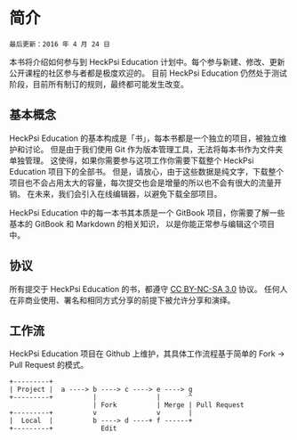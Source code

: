 # 简介
`最后更新：2016 年 4 月 24 日`

本书将介绍如何参与到 HeckPsi Education 计划中。每个参与新建、修改、更新公开课程的社区参与者都是极度欢迎的。
目前 HeckPsi Education 仍然处于测试阶段，目前所有制订的规则，最终都可能发生改变。

## 基本概念
HeckPsi Education 的基本构成是「书」，每本书都是一个独立的项目，被独立维护和讨论。
但是由于我们使用 Git 作为版本管理工具，无法将每本书作为文件夹单独管理。
这使得，如果你需要参与这项工作你需要下载整个 HeckPsi Education 项目下的全部书。
但是，请放心，由于这些数据是纯文字，下载整个项目也不会占用太大的容量，每次提交也会是增量的所以也不会有很大的流量开销。
在未来，我们会引入在线编辑器，以避免下载全部项目。

HeckPsi Education 中的每一本书其本质是一个 GitBook 项目，你需要了解一些基本的 GitBook 和 Markdown 的相关知识，
以是你能正常参与编辑这个项目中。

## 协议
所有提交于 HeckPsi Education 的书，都遵守 [CC BY-NC-SA 3.0](https://creativecommons.org/licenses/by-nc-sa/3.0/) 协议。
任何人在非商业使用、署名和相同方式分享的前提下被允许分享和演绎。

## 工作流
HeckPsi Education 项目在 Github 上维护，其具体工作流程基于简单的 Fork -> Pull Request 的模式。

```
+---------+
| Project |  a ----> b ----> c ----> e ----> g
+---------+          |               |       ^
                     | Fork          | Merge | Pull Request
+---------+          v               v       |
|  Local  |          b ----> d ----+ f ------+
+---------+            Edit
```
